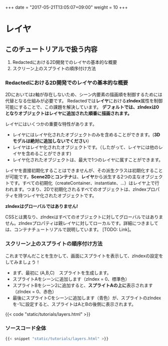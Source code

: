 +++
date = "2017-05-21T13:05:07+09:00"
weight = 10
+++

# レイヤ

## このチュートリアルで扱う内容

1. Redactedにおける2D開発でのレイヤの基本的な概要
1. スクリーン上のスプライトの順序付け方法

### Redactedにおける2D開発でのレイヤの基本的な概要

2Dにおいてはz軸が存在しないため、シーン内要素の描画順を制御するためには代替となる仕組みが必要です。
Redactedでは**レイヤ**における**zIndex**属性を制御可能にすることで、この課題を解決しています。
**デフォルトでは、zIndexは0となりオブジェクトはレイヤに追加された順番に描画されます。**

レイヤにはいくつかの重要な特性があります。

- レイヤにはレイヤ化されたオブジェクトのみを含めることができます。(**3Dモデルは絶対に追加しないでください**）
- レイヤはレイヤ化されたオブジェクトです。（したがって、レイヤには他のレイヤを含めることができます)
- レイヤ化されたオブジェクトは、最大で1つのレイヤに属すことができます。

レイヤを直接初期化することはできませんが、その派生クラスは初期化することが可能です。**Scene2D**と**コンテナ**は、**レイヤ**から派生する2つの主なオブジェクトです。すべての初期化（createContainer、instantiate、...）はレイヤ上で行われます。つまり、2Dで初期化されるすべてのオブジェクトは、zIndexプロパティを持つレイヤ化されたオブジェクトです。

**zIndexはグローバルではありません!**

CSSとは異なり、zIndexはすべてのオブジェクトに対してグローバルではありません。zIndexプロパティは親レイヤに対してローカルです。詳細につきましては、コンテナチュートリアルで説明しています。 [TODO: Link]。

### スクリーン上のスプライトの順序付け方法

これまで学んだことを生かして、画面にスプライトを表示して、zIndexの設定をしてみましょう！

- まず、最初に (A,B,C)　スプライトを生成します。
- スプライトAをシーンに追加します（zIndex = 0、標準色）
- スプライトBをシーン2に追加すると、**スプライトAの上に**表示されます（zIndex = 0、赤色）
- 最後にスプライトCをシーンに追加します（青色）が、スプライトのzIndexを-1に設定すると、スプライトはAとBの後側に表示されます。

{{< code "static/tutorials/layers.html" >}}

### ソースコード全体

```js
{{< snippet "static/tutorials/layers.html" >}}
```

